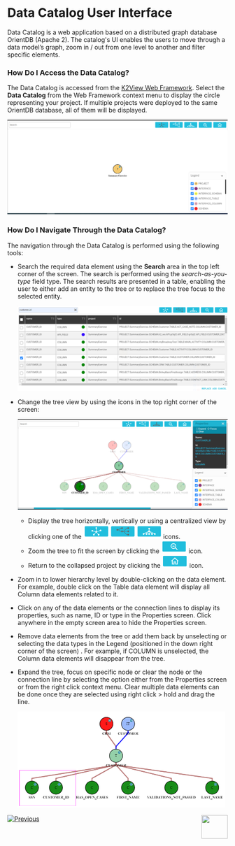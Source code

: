 # Data Catalog User Interface

Data Catalog is a web application based on a distributed graph database OrientDB (Apache 2). The catalog's UI enables the users to move through a data model’s graph, zoom in / out from one level to another and filter specific elements. 

### How Do I Access the Data Catalog?

The Data Catalog is accessed from the [K2View Web Framework](/articles/30_web_framework/01_web_framework_overview.md). Select the **Data Catalog** from the Web Framework context menu to display the circle representing your project. If multiple projects were deployed to the same OrientDB database, all of them will be displayed.

<img src="images/33_02_proj.PNG" alt="image" style="zoom:80%;" />

### How Do I Navigate Through the Data Catalog?

The navigation through the Data Catalog is performed using the following tools:

* Search the required data element using the **Search** area in the top left corner of the screen. The search is performed using the *search-as-you-type* field type. The search results are presented in a table, enabling the user to either add an entity to the tree or to replace the tree focus to the selected entity.

  ![image](images/33_02_search.PNG)

* Change the tree view by using the icons in the top right corner of the screen:

  ![image](images/33_02_view.PNG)

  * Display the tree horizontally, vertically or using a centralized view by clicking one of the <img src="images/33_02_tree.PNG" alt="image" style="zoom: 67%;" />icons. 
  * Zoom the tree to fit the screen by clicking the <img src="images/33_02_fit.PNG" alt="image" style="zoom: 67%;" /> icon.
  * Return to the collapsed project by clicking the <img src="images/33_02_home.PNG" alt="image" style="zoom: 67%;" /> icon.

* Zoom in to lower hierarchy level by double-clicking on the data element. For example, double click on the Table data element will display all Column data elements related to it.

* Click on any of the data elements or the connection lines to display its properties, such as name, ID or type in the Properties screen. Click anywhere in the empty screen area to hide the Properties screen.

* Remove data elements from the tree or add them back by unselecting or selecting the data types in the Legend (positioned in the down right corner of the screen) . For example, if COLUMN is unselected, the Column data elements will disappear from the tree.

* Expand the tree, focus on specific node or clear the node or the connection line by selecting the option either from the Properties screen or from the right click context menu. Clear multiple data elements can be done once they are selected using right click > hold and drag the line.

  <img src="images/33_02_select.PNG" alt="image" style="zoom: 55%;" />

  

[![Previous](/articles/images/Previous.png)](01_data_catalog_overview.md)[<img align="right" width="60" height="54" src="/articles/images/Next.png">](03_build_catalog_from_Fabric_Studio.md) 
